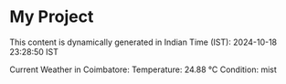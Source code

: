 # My Project

This content is dynamically generated in Indian Time (IST): 2024-10-18 23:28:50 IST


Current Weather in Coimbatore:
Temperature: 24.88 °C
Condition: mist
